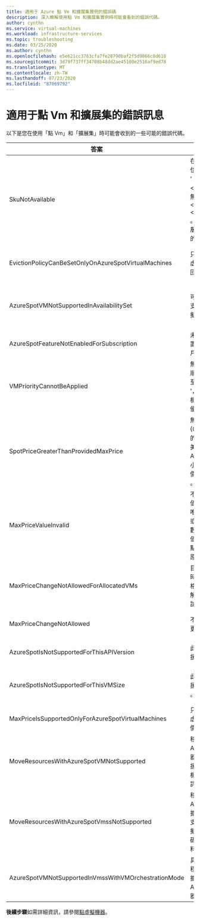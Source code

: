 ```yaml
---
title: 適用于 Azure 點 Vm 和擴展集實例的錯誤碼
description: 深入瞭解使用點 Vm 和擴展集實例時可能會看到的錯誤代碼。
author: cynthn
ms.service: virtual-machines
ms.workload: infrastructure-services
ms.topic: troubleshooting
ms.date: 03/25/2020
ms.author: cynthn
ms.openlocfilehash: e5e621cc3763cfa7fe28790baf2f5d9866c8d618
ms.sourcegitcommit: 3d79f737ff34708b48dd2ae45100e2516af9ed78
ms.translationtype: MT
ms.contentlocale: zh-TW
ms.lasthandoff: 07/23/2020
ms.locfileid: "87069792"
---
```

# <a name="error-messages-for-spot-vms-and-scale-sets"></a>適用于點 Vm 和擴展集的錯誤訊息

以下是您在使用「點 Vm」和「擴展集」時可能會收到的一些可能的錯誤代碼。


| 答案 | 訊息 | 描述 |
|-----|---------|-------------|
| SkuNotAvailable | 在訂用帳戶 ' ' 的位置 ' ' 中，資源 ' ' 的要求層 \<resource\> 目前無法使用 \<location\> \<subscriptionID\> 。 請嘗試另一層，或部署到不同的位置。 | 此位置中沒有足夠的 Azure 點容量可建立您的 VM 或擴展集實例。 |
| EvictionPolicyCanBeSetOnlyOnAzureSpotVirtualMachines  |  只能在 Azure 點虛擬機器上設定收回原則。 | 此 VM 不是點 VM，因此您無法設定收回原則。 |
| AzureSpotVMNotSupportedInAvailabilitySet  |  可用性設定組中不支援 Azure 點虛擬機器。 | 您必須選擇使用點 VM，或在可用性設定組中使用 VM，而不能選擇兩者。 |
| AzureSpotFeatureNotEnabledForSubscription  |  未啟用 Azure 位置功能的訂用帳戶。 | 使用支援點 Vm 的訂用帳戶。 |
| VMPriorityCannotBeApplied  |  無法將指定的優先順序值 ' {0} ' 套用至虛擬機器 ' {1} '，因為建立虛擬機器時未指定任何優先順序。 | 指定建立 VM 時的優先順序。 |
| SpotPriceGreaterThanProvidedMaxPrice  |  無法執行作業 ' {0} '，因為所提供的最大價格 ' {1} 美元 ' 低於 {2} Azure 點 VM 大小 ' ' 的目前位置價格 ' 美元 ' {3} 。 | 選取較高的最大價格。 如需詳細資訊，請參閱[Linux](https://azure.microsoft.com/pricing/details/virtual-machines/linux/)或[Windows](https://azure.microsoft.com/pricing/details/virtual-machines/windows/)的定價資訊。|
| MaxPriceValueInvalid  |  不正確最大價格值。 最大價格的唯一支援值為-1 或大於零的十進位數。 最大價格值-1 表示 Azure 點虛擬機器因價格原因而無法收回。 | 請輸入有效的最大價格。 如需詳細資訊，請參閱[Linux](https://azure.microsoft.com/pricing/details/virtual-machines/linux/)或[Windows](https://azure.microsoft.com/pricing/details/virtual-machines/windows/)的定價。 |
| MaxPriceChangeNotAllowedForAllocatedVMs | 目前已配置 VM ' ' 時，不允許最大價格變更 {0} 。 請解除配置，然後再試一次。 | Stop\Deallocate VM，讓您可以變更最大價格。 |
| MaxPriceChangeNotAllowed | 不允許最大價格變更。 | 您無法變更此 VM 的最大價格。 |
| AzureSpotIsNotSupportedForThisAPIVersion  |  此 API 版本不支援 Azure 位置。 | API 版本必須是2019-03-01。 |
| AzureSpotIsNotSupportedForThisVMSize  |  此 VM 大小不支援 Azure 位置 {0} 。 | 選取另一個 VM 大小。 如需詳細資訊，請參閱[點虛擬機器](./linux/spot-vms.md)。 |
| MaxPriceIsSupportedOnlyForAzureSpotVirtualMachines  |  只有 Azure 位置虛擬機器支援最大價格。 | 如需詳細資訊，請參閱[點虛擬機器](./linux/spot-vms.md)。 |
| MoveResourcesWithAzureSpotVMNotSupported  |  移動資源要求包含 Azure 點虛擬機器。 目前不支援。 請檢查虛擬機器識別碼的錯誤詳細資料。 | 您無法移動點 Vm。 |
| MoveResourcesWithAzureSpotVmssNotSupported  |  移動資源要求包含 Azure 點虛擬機器擴展集。 目前不支援。 請檢查虛擬機器擴展集識別碼的錯誤詳細資料。 | 您無法移動位置擴展集實例。 |
| AzureSpotVMNotSupportedInVmssWithVMOrchestrationMode | 具有 VM 協調流程模式的虛擬機器擴展集不支援 Azure 點虛擬機器。 | 將協調流程模式設定為虛擬機器擴展集，以便使用點實例。 |


**後續步驟**如需詳細資訊，請參閱[點虛擬機器](./linux/spot-vms.md)。